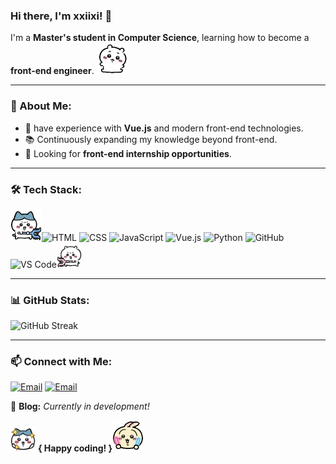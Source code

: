 ### Hi there, I'm xxiixi! 👋 

I'm a **Master's student in Computer Science**, learning how to become a **front-end engineer**. <img src="assets/yiji_lay.GIF" width="50">

---

### 🚀 About Me:
- 🎯 have experience with **Vue.js** and modern front-end technologies.
- 📚 Continuously expanding my knowledge beyond front-end.
- 🔎 Looking for **front-end internship opportunities**.

---

### 🛠️ Tech Stack:

<img src="assets/8_fight.GIF" width="50">![HTML](https://img.shields.io/badge/-HTML5-E34F26?style=flat&logo=html5&logoColor=white)
![CSS](https://img.shields.io/badge/-CSS3-1572B6?style=flat&logo=css3&logoColor=white)
![JavaScript](https://img.shields.io/badge/-JavaScript-F7DF1E?style=flat&logo=javascript&logoColor=black)
![Vue.js](https://img.shields.io/badge/-Vue.js-42b883?style=flat&logo=vue.js&logoColor=white)
![Python](https://img.shields.io/badge/-Python-3776AB?style=flat&logo=python&logoColor=white)
![GitHub](https://img.shields.io/badge/-GitHub-181717?style=flat&logo=github&logoColor=white)
![VS Code](https://img.shields.io/badge/-VS%20Code-007ACC?style=flat&logo=visual-studio-code&logoColor=white)<img src="assets/yiji_fight.GIF" width="40">

---

### 📊 GitHub Stats:
![GitHub Streak](https://github-readme-streak-stats.herokuapp.com/?user=xxiixi&theme=radical)

---

### 📫 Connect with Me:
[![Email](https://img.shields.io/badge/-Edu%20Email-4285F4?style=flat&logo=googlescholar&logoColor=white)](mailto:xwang3234@garech.edu)
[![Email](https://img.shields.io/badge/-Personal%20Email-D14836?style=flat&logo=gmail&logoColor=white)](mailto:scyxw5@gmail.com)

🚀 **Blog:** _Currently in development!_

<img src="assets/8_happy.GIF" width="40"> **{ Happy coding! }**<img src="assets/wusaqi_courage.GIF" width="50">
